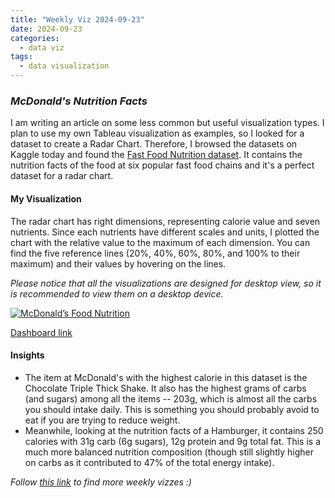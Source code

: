 ```yaml
---
title: "Weekly Viz 2024-09-23"
date: 2024-09-23
categories:
  - data viz
tags:
  - data visualization
---
```


### *McDonald's Nutrition Facts*

I am writing an article on some less common but useful visualization types. I plan to use my own Tableau visualization as examples, so I looked for a dataset to create a Radar Chart. Therefore, I browsed the datasets on Kaggle today and found the [Fast Food Nutrition dataset](https://www.kaggle.com/datasets/joebeachcapital/fast-food/data). It contains the nutrition facts of the food at six popular fast food chains and it's a perfect dataset for a radar chart.    

#### My Visualization

The radar chart has right dimensions, representing calorie value and seven nutrients. Since each nutrients have different scales and units, I plotted the chart with the relative value to the maximum of each dimension. You can find the five reference lines (20%, 40%, 60%, 80%, and 100% to their maximum) and their values by hovering on the lines.  

*Please notice that all the visualizations are designed for desktop view, so it is recommended to view them on a desktop device.*  

<div class='tableauPlaceholder' id='viz1726954921544' style='position: relative'>
  <noscript><a href='#'>
    <img alt='McDonald’s Food Nutrition ' src='https:&#47;&#47;public.tableau.com&#47;static&#47;images&#47;20&#47;20240923McDonaldsNutritionFacts&#47;McDonaldsFoodNutrition&#47;1_rss.png' style='border: none' />
  </a></noscript>
  <object class='tableauViz'  style='display:none;'>
    <param name='host_url' value='https%3A%2F%2Fpublic.tableau.com%2F' />
    <param name='embed_code_version' value='3' />
    <param name='site_root' value='' />
    <param name='name' value='20240923McDonaldsNutritionFacts&#47;McDonaldsFoodNutrition' />
    <param name='tabs' value='no' />
    <param name='toolbar' value='yes' />
    <param name='static_image' value='https:&#47;&#47;public.tableau.com&#47;static&#47;images&#47;20&#47;20240923McDonaldsNutritionFacts&#47;McDonaldsFoodNutrition&#47;1.png' /> 
    <param name='animate_transition' value='yes' />
    <param name='display_static_image' value='yes' />
    <param name='display_spinner' value='yes' />
    <param name='display_overlay' value='yes' />
    <param name='display_count' value='yes' />
    <param name='language' value='en-US' />
    <param name='filter' value='publish=yes' />
  </object></div>      
  <script type='text/javascript'>        
    var divElement = document.getElementById('viz1726954921544');        
    var vizElement = divElement.getElementsByTagName('object')[0];      
    if ( divElement.offsetWidth > 800 ) { vizElement.style.width='800px';vizElement.style.height='627px';} else if ( divElement.offsetWidth > 500 ) { vizElement.style.width='800px';vizElement.style.height='627px';} else { vizElement.style.width='100%';vizElement.style.height='1177px';}       
    var scriptElement = document.createElement('script');         
    scriptElement.src = 'https://public.tableau.com/javascripts/api/viz_v1.js';         
    vizElement.parentNode.insertBefore(scriptElement, vizElement);            
  </script>

[Dashboard link](https://public.tableau.com/views/20240923McDonaldsNutritionFacts/McDonaldsFoodNutrition?:language=en-US&publish=yes&:sid=&:redirect=auth&:display_count=n&:origin=viz_share_link)
  
#### Insights
* The item at McDonald's with the highest calorie in this dataset is the Chocolate Triple Thick Shake. It also has the highest grams of carbs (and sugars) among all the items -- 203g, which is almost all the carbs you should intake daily. This is something you should probably avoid to eat if you are trying to reduce weight.
* Meanwhile, looking at the nutrition facts of a Hamburger, it contains 250 calories with 31g carb (6g sugars), 12g protein and 9g total fat. This is a much more balanced nutrition composition (though still slightly higher on carbs as it contributed to 47% of the total energy intake).  
  
*Follow [this link](https://yudong-94.github.io/personal-website/project/WeeklyViz2024/) to find more weekly vizzes :)*
